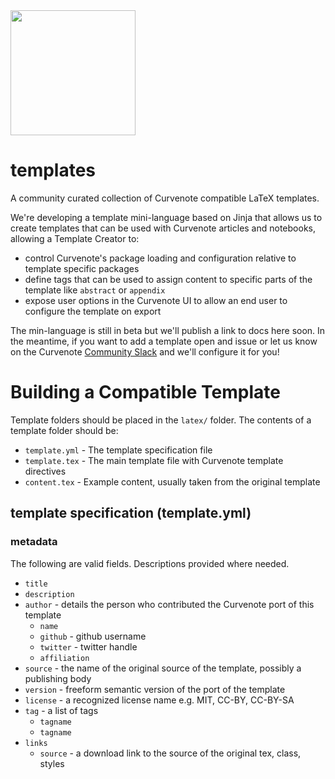 <img src="https://storage.googleapis.com/iooxa-prod-1-wordpress/1/2020/09/logo-horizontal-dark.png" width="200" />

# templates

A community curated collection of Curvenote compatible LaTeX templates.

We're developing a template mini-language based on Jinja that allows us to create templates that can be used with Curvenote articles and notebooks, allowing a Template Creator to:

- control Curvenote's package loading and configuration relative to template specific packages
- define tags that can be used to assign content to specific parts of the template like `abstract` or `appendix`
- expose user options in the Curvenote UI to allow an end user to configure the template on export

The min-language is still in beta but we'll publish a link to docs here soon. In the meantime, if you want to add a template open and issue or let us know on the Curvenote [Community Slack](http://slack.curvenote.dev) and we'll configure it for you!

# Building a Compatible Template

Template folders should be placed in the `latex/` folder. The contents of a template folder should be:

- `template.yml` - The template specification file
- `template.tex` - The main template file with Curvenote template directives
- `content.tex` - Example content, usually taken from the original template

## template specification (template.yml)

### metadata

The following are valid fields. Descriptions provided where needed.

- `title`
- `description`
- `author` - details the person who contributed the Curvenote port of this template
  - `name`
  - `github` - github username
  - `twitter` - twitter handle
  - `affiliation`
- `source` - the name of the original source of the template, possibly a publishing body
- `version` - freeform semantic version of the port of the template
- `license` - a recognized license name e.g. MIT, CC-BY, CC-BY-SA
- `tag` - a list of tags
  - `tagname`
  - `tagname`
- `links`
  - `source` - a download link to the source of the original tex, class, styles
